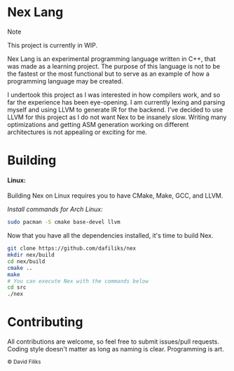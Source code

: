 # Nex Lang
> [!NOTE]
> This project is currently in WIP.

Nex Lang is an experimental programming language written in C++, that was made as a learning project. The purpose of this language is not to be the fastest or the most functional but to serve as an example of how a programming language may be created.

I undertook this project as I was interested in how compilers work, and so far the experience has been eye-opening. I am currently lexing and parsing myself and using LLVM to generate IR for the backend. I've decided to use LLVM for this project as I do not want Nex to be insanely slow. Writing many optimizations and getting ASM generation working on different architectures is not appealing or exciting for me.

# Building

#### Linux:
Building Nex on Linux requires you to have CMake, Make, GCC, and LLVM.

*Install commands for Arch Linux:*
```bash
sudo pacman -S cmake base-devel llvm
```

Now that you have all the dependencies installed, it's time to build Nex.

```bash
git clone https://github.com/dafiliks/nex
mkdir nex/build
cd nex/build
cmake ..
make
# You can execute Nex with the commands below
cd src
./nex
```

# Contributing

All contributions are welcome, so feel free to submit issues/pull requests. Coding style doesn't matter as long as naming is clear. Programming is art.

<sub> © David Filiks </sub>
